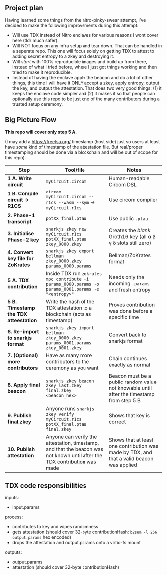## Project plan

Having learned some things from the nitro-pinky-swear attempt, I've decided to make the following improvements during this attempt:

- Will use TDX instead of Nitro enclaves for various reasons I wont cover here (tldr much safer).
- Will NOT focus on any infra setup and tear down. That can be handled in a seperate repo. This one will focus solely on getting TDX to attest to adding secret entropy to a zkey and destroying it.
- Will *start* with 100% reproducible images and build up from there, instead of what I tried before, where I just got things working and then tried to make it reproducible.
- Instead of having the enclave apply the beacon and do a lot of other things, this time I will have it ONLY accept a zkey, apply entropy, output the key, and output the attestation. That does two very good things: (1) it keeps the enclave code simpler and (2) it makes it so that people can optionally use this repo to be just one of the many contributors during a trusted setup ceremony.


## Big Picture Flow

**This repo will cover only step 5 A.**

(I may add a https://freetsa.org/ timestamp (host side) just so users at least have _some_ kind of timestamp of the attestation file. But real/proper timestamping should be done via a blockchain and will be out of scope for this repo).

| Step                               | Tool/file                                                                                 | Notes                                                                               |
| ----------------------------------- | --------------------------------------------------------------------------------------------------- | ----------------------------------------------------------------------------------- |
| **1 A. Write circuit**              | `myCircuit.circom`                                                                                  | Human-readable Circom DSL                                                          |
| **1 B. Compile circuit → R1CS**     | `circom myCircuit.circom --r1cs --wasm --sym` → `myCircuit.r1cs`                                    | Use circom compiler                                          |
| **2. Phase-1 transcript**           | `potXX_final.ptau`                                                                                  | Use public `.ptau` |
| **3. Initialise Phase-2 key**       | `snarkjs zkey new  myCircuit.r1cs  potXX_final.ptau  zkey_0000.zkey`                                | Creates the *blank* Groth16 key (all α β γ δ slots still zero)                     |
| **4. Convert key file for ZoKrates**     | `snarkjs zkey export bellman  zkey_0000.zkey  params_0000.params`                                   | Bellman/ZoKrates format                                                            |
| **5 A. TDX contribution**             | Inside TDX run `zokrates mpc contribute -i params_0000.params -o params_0001.params -e "<entropy>"` | Needs only the incoming `.params` and fresh entropy                                |
| **5 B. Timestamp the TDX atteestation**         | Write the hash of the TDX attestation to a blockchain (acts as timestamp)                                          | Proves contribution was done before a specific time                               |
| **6. Re-import to snarkjs format**    | `snarkjs zkey import bellman  zkey_0000.zkey  params_0001.params  zkey_0001.zkey`                   | Convert back to snarkjs format                                                 |
| **7. (Optional) more contributors** | Have as many more contributors to the ceremony as you want                                        | Chain continues exactly as normal                                               |
| **8. Apply final beacon**           | `snarkjs zkey beacon  zkey_last.zkey  final.zkey  <beacon_hex>`                                     | Beacon must be a public random value not knowable until after the timestamp from step 5 B                                                               |
| **9. Publish final.zkey**             | Anyone runs `snarkjs zkey verify myCircuit.r1cs potXX_final.ptau final.zkey`                        | Shows that key is correct             |
| **10. Publish attestation**  | Anyone can verify the attestation, timestamp, and that the beacon was not known until after the TDX contribution was made                                      | Shows that at least one contribution was made by TDX, and that a valid beacon was applied                                        |


## TDX code responsibilities
inputs:
- input.params

process:
- contributes to key and wipes randomness
- gets attestation (should cover 32-byte contributionHash: `b2sum -l 256 output.params` hex encoded)
- drops the attestation and output.params onto a virtio-fs mount

outputs:
- output.params
- attestation (should cover 32-byte contributionHash)